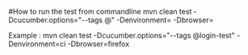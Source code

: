 #How to run the test from commandline
mvn clean test -Dcucumber.options="--tags @<tag-name>" -Denvironment=<environment> -Dbrowser=<browser>

Example : mvn clean test -Dcucumber.options="--tags @login-test" -Denvironment=ci -Dbrowser=firefox
